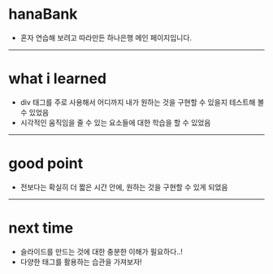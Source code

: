 # hanaBank
- 혼자 연습해 보려고 따라만든 하나은행 메인 페이지입니다.
---
# what i learned
- div 태그를 주로 사용해서 어디까지 내가 원하는 것을 구현할 수 있을지 테스트해 볼 수 있었음
- 시각적인 움직임을 줄 수 있는 요소들에 대한 학습을 할 수 있었음 
---
# good point
- 전보다는 확실히 더 짧은 시간 안에, 원하는 것을 구현할 수 있게 되었음
---
# next time
- 슬라이드를 만드는 것에 대한 충분한 이해가 필요하다..!
- 다양한 태그를 활용하는 습관을 가져보자! 
